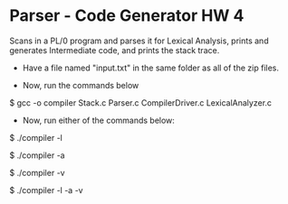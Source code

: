 # Parser - Code Generator HW 4
Scans in a PL/0 program and parses it for Lexical Analysis, prints and generates Intermediate code, and prints the stack trace.

- Have a file named "input.txt" in the same folder as all of the zip files.

- Now, run the commands below

$ gcc -o compiler Stack.c Parser.c CompilerDriver.c LexicalAnalyzer.c

- Now, run either of the commands below:

$ ./compiler -l

$ ./compiler -a

$ ./compiler -v

$ ./compiler -l -a -v
